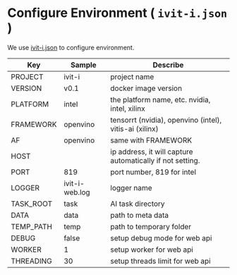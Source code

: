 # Configure Environment ( `ivit-i.json` )

We use [ivit-i.json](../ivit-i.json) to configure environment.


| Key       | Sample            | Describe
| ---       | ---               | --- 
| PROJECT   | ivit-i            | project name
| VERSION   | v0.1              | docker image version
| PLATFORM  | intel             | the platform name, etc. nvidia, intel, xilinx
| FRAMEWORK | openvino          | tensorrt (nvidia), openvino (intel), vitis-ai (xilinx)
| AF        | openvino          | same with FRAMEWORK
| HOST      |                 | ip address, it will capture automatically if not setting.
| PORT      | 819               | port number, 819 for intel
| LOGGER    | ivit-i-web.log    | logger name
| TASK_ROOT | task              | AI task directory
| DATA      | data              | path to meta data
| TEMP_PATH | temp              | path to temporary folder
| DEBUG     | false             | setup debug mode for web api
| WORKER    | 1                 | setup worker for web api
| THREADING | 30                | setup threads limit for web api
